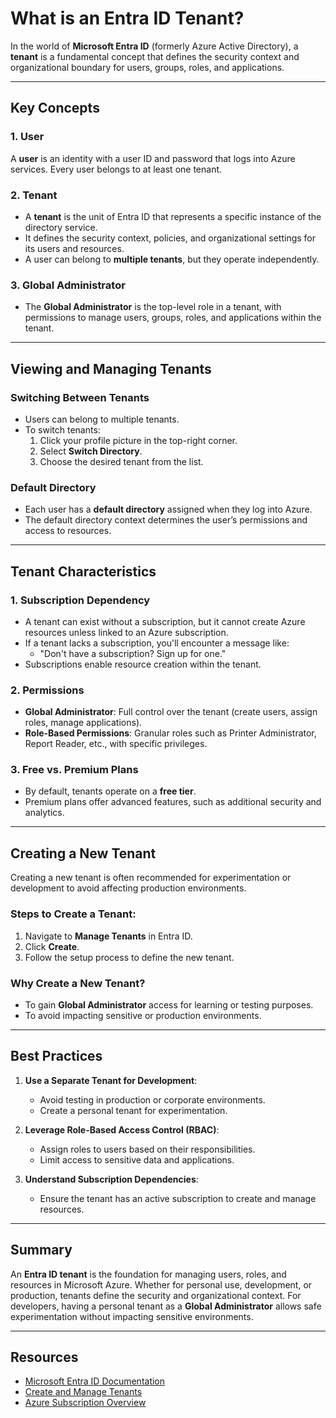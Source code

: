 # What is an Entra ID Tenant?

In the world of **Microsoft Entra ID** (formerly Azure Active Directory), a **tenant** is a fundamental concept that defines the security context and organizational boundary for users, groups, roles, and applications.

---

## Key Concepts

### 1. **User**
A **user** is an identity with a user ID and password that logs into Azure services. Every user belongs to at least one tenant.

### 2. **Tenant**
- A **tenant** is the unit of Entra ID that represents a specific instance of the directory service.
- It defines the security context, policies, and organizational settings for its users and resources.
- A user can belong to **multiple tenants**, but they operate independently.

### 3. **Global Administrator**
- The **Global Administrator** is the top-level role in a tenant, with permissions to manage users, groups, roles, and applications within the tenant.

---

## Viewing and Managing Tenants

### Switching Between Tenants
- Users can belong to multiple tenants.
- To switch tenants:
  1. Click your profile picture in the top-right corner.
  2. Select **Switch Directory**.
  3. Choose the desired tenant from the list.

### Default Directory
- Each user has a **default directory** assigned when they log into Azure.
- The default directory context determines the user’s permissions and access to resources.

---

## Tenant Characteristics

### 1. **Subscription Dependency**
- A tenant can exist without a subscription, but it cannot create Azure resources unless linked to an Azure subscription.
- If a tenant lacks a subscription, you'll encounter a message like:
  - "Don't have a subscription? Sign up for one."
- Subscriptions enable resource creation within the tenant.

### 2. **Permissions**
- **Global Administrator**: Full control over the tenant (create users, assign roles, manage applications).
- **Role-Based Permissions**: Granular roles such as Printer Administrator, Report Reader, etc., with specific privileges.

### 3. **Free vs. Premium Plans**
- By default, tenants operate on a **free tier**.
- Premium plans offer advanced features, such as additional security and analytics.

---

## Creating a New Tenant

Creating a new tenant is often recommended for experimentation or development to avoid affecting production environments.

### Steps to Create a Tenant:
1. Navigate to **Manage Tenants** in Entra ID.
2. Click **Create**.
3. Follow the setup process to define the new tenant.

### Why Create a New Tenant?
- To gain **Global Administrator** access for learning or testing purposes.
- To avoid impacting sensitive or production environments.

---

## Best Practices

1. **Use a Separate Tenant for Development**:
   - Avoid testing in production or corporate environments.
   - Create a personal tenant for experimentation.

2. **Leverage Role-Based Access Control (RBAC)**:
   - Assign roles to users based on their responsibilities.
   - Limit access to sensitive data and applications.

3. **Understand Subscription Dependencies**:
   - Ensure the tenant has an active subscription to create and manage resources.

---

## Summary

An **Entra ID tenant** is the foundation for managing users, roles, and resources in Microsoft Azure. Whether for personal use, development, or production, tenants define the security and organizational context. For developers, having a personal tenant as a **Global Administrator** allows safe experimentation without impacting sensitive environments.

---

## Resources

- [Microsoft Entra ID Documentation](https://learn.microsoft.com/en-us/azure/active-directory/)
- [Create and Manage Tenants](https://learn.microsoft.com/en-us/azure/active-directory/fundamentals/)
- [Azure Subscription Overview](https://learn.microsoft.com/en-us/azure/cost-management-billing/manage/create-subscription)
